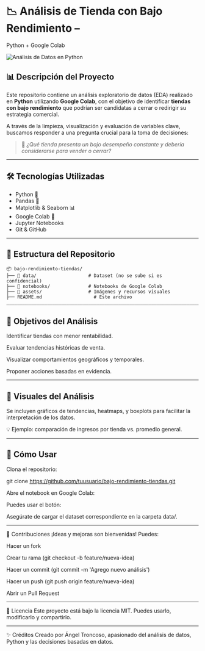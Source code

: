 # 📉 Análisis de Tienda con Bajo Rendimiento –
  Python + Google Colab

![Análisis de Datos en Python](https://th.bing.com/th/id/OIP.vz5DfCdbjozCdhqNPAcB6gHaHa?rs=1&pid=ImgDetMain)

## 📊 Descripción del Proyecto

Este repositorio contiene un análisis exploratorio de datos (EDA) realizado en **Python** utilizando **Google Colab**, con el objetivo de identificar **tiendas con bajo rendimiento** que podrían ser candidatas a cerrar o redirigir su estrategia comercial.

A través de la limpieza, visualización y evaluación de variables clave, buscamos responder a una pregunta crucial para la toma de decisiones:

> 🧠 _¿Qué tienda presenta un bajo desempeño constante y debería considerarse para vender o cerrar?_

---

## 🛠️ Tecnologías Utilizadas

- Python 🐍
- Pandas 🐼
- Matplotlib & Seaborn 📊
- Google Colab 📓
- Jupyter Notebooks
- Git & GitHub

---

## 📁 Estructura del Repositorio

```plaintext
📦 bajo-rendimiento-tiendas/
├── 📂 data/                   # Dataset (no se sube si es confidencial)
├── 📂 notebooks/              # Notebooks de Google Colab
├── 📂 assets/                 # Imágenes y recursos visuales
├── README.md                   # Este archivo
_____________________________________________________________________________________________________
```
## 📌 Objetivos del Análisis
Identificar tiendas con menor rentabilidad.

Evaluar tendencias históricas de venta.

Visualizar comportamientos geográficos y temporales.

Proponer acciones basadas en evidencia.
_____________________________________________________________________________________________________

## 📸 Visuales del Análisis
Se incluyen gráficos de tendencias, heatmaps, y boxplots para facilitar la interpretación de los datos.

💡 Ejemplo: comparación de ingresos por tienda vs. promedio general.
_____________________________________________________________________________________________________

## 🚀 Cómo Usar
Clona el repositorio:

git clone https://github.com/tuusuario/bajo-rendimiento-tiendas.git

Abre el notebook en Google Colab:

Puedes usar el botón:

Asegúrate de cargar el dataset correspondiente en la carpeta data/.
_____________________________________________________________________________________________________

🧠 Contribuciones
¡Ideas y mejoras son bienvenidas! Puedes:

Hacer un fork

Crear tu rama (git checkout -b feature/nueva-idea)

Hacer un commit (git commit -m 'Agrego nuevo análisis')

Hacer un push (git push origin feature/nueva-idea)

Abrir un Pull Request
_____________________________________________________________________________________________________

📃 Licencia
Este proyecto está bajo la licencia MIT. Puedes usarlo, modificarlo y compartirlo.
_____________________________________________________________________________________________________

✨ Créditos
Creado por Ángel Troncoso, apasionado del análisis de datos, Python y las decisiones basadas en datos.

